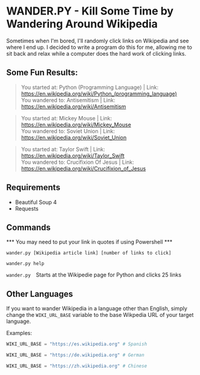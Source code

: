 # WANDER.PY - Kill Some Time by Wandering Around Wikipedia

Sometimes when I'm bored, I'll randomly click links on Wikipedia and see where I end up. I decided to write a program do this for me, 
allowing me to sit back and relax while a computer does the hard work of clicking links.

## Some Fun Results: 
>You started at: Python (Programming Language) | Link: https://en.wikipedia.org/wiki/Python_(programming_language)  
>You wandered to: Antisemitism | Link: https://en.wikipedia.org/wiki/Antisemitism

>You started at: Mickey Mouse | Link: https://en.wikipedia.org/wiki/Mickey_Mouse  
>You wandered to: Soviet Union | Link: https://en.wikipedia.org/wiki/Soviet_Union     

>You started at: Taylor Swift | Link: https://en.wikipedia.org/wiki/Taylor_Swift  
>You wandered to: Crucifixion Of Jesus | Link: https://en.wikipedia.org/wiki/Crucifixion_of_Jesus

## Requirements
* Beautiful Soup 4
* Requests

## Commands

*** You may need to put your link in quotes if using Powershell ***  

`wander.py [Wikipedia article link] [number of links to click]`

`wander.py help`  

`wander.py` Starts at the Wikipedie page for Python and clicks 25 links

## Other Languages

If you want to wander Wikipedia in a language other than English, simply change the ```WIKI_URL_BASE``` variable to the base Wikpedia URL of your target language. 

Examples:  
```python
WIKI_URL_BASE = "https://es.wikipedia.org" # Spanish 
```
```python
WIKI_URL_BASE = "https://de.wikipedia.org" # German  
```
```python
WIKI_URL_BASE = "https://zh.wikipedia.org" # Chinese
``` 
